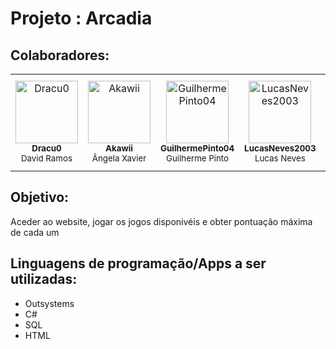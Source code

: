 # Projeto : Arcadia

## Colaboradores:

<table>
    <tr>
        <td align="center">
            <a href="https://github.com/Dracu0">
                <img src="https://github.com/Dracu0.png" width="100" height="100" alt="Dracu0"><br />
            </a>
            <sub><b>Dracu0</b></sub>
            <br>
            <sub>David Ramos</sub>
        </td>
        <td align="center">
            <a href="https://github.com/Akawii">
                <img src="https://github.com/Akawii.png" width="100" height="100" alt="Akawii"><br />
            </a>
            <sub><b>Akawii</b></sub>
            <br>
            <sub>Ângela Xavier</sub>
        </td>
        <td align="center">
            <a href="https://github.com/GuilhermePinto04">
                <img src="https://github.com/GuilhermePinto04.png" width="100" height="100" alt="GuilhermePinto04"><br />
            </a>
            <sub><b>GuilhermePinto04</b></sub>
            <br>
            <sub>Guilherme Pinto</sub>
        </td>
        <td align="center">
            <a href="https://github.com/LucasNeves2003">
                <img src="https://github.com/LucasNeves2003.png" width="100" height="100" alt="LucasNeves2003"><br />
            </a>
            <sub><b>LucasNeves2003</b></sub>
            <br>
            <sub>Lucas Neves</sub>
        </td>
        <td align="center">
            <a href="https://github.com/Zarkwol">
                <img src="https://github.com/Zarkwol.png" width="100" height="100" alt="Zarkwol"><br />
            </a>
            <sub><b>Zarkwol</b></sub>
            <br>
            <sub>Diogo Oliveira</sub>
        </td>
        <td align="center">
            <a href="https://github.com/rodriiabj">
                <img src="https://github.com/rodriiabj.png" width="100" height="100" alt="rodriiabj"><br />
            </a>
            <sub><b>rodriiabj</b></sub>
            <br>
            <sub>Rodrigo Jeremias</sub>
        </td>
    </tr>
</table>

## Objetivo: 
Aceder ao website, jogar os jogos disponivéis e obter pontuação máxima de cada um 

## Linguagens de programação/Apps a ser utilizadas:
 - Outsystems
 - C#
 - SQL
 - HTML
